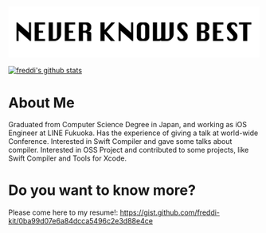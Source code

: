 ![logo](https://github.com/freddi-kit/freddi-kit/raw/master/img/top1.png)


[![freddi's github stats](https://github-readme-stats.vercel.app/api?username=freddi-kit)](https://github.com/anuraghazra/github-readme-stats)


# About Me
Graduated from Computer Science Degree in Japan, and working as iOS Engineer at LINE Fukuoka. Has the experience of giving a talk at world-wide Conference. Interested in Swift Compiler and gave some talks about compiler. Interested in OSS Project and contributed to some projects, like Swift Compiler and Tools for Xcode.


# Do you want to know more?
Please come here to my resume!: https://gist.github.com/freddi-kit/0ba99d07e6a84dcca5496c2e3d88e4ce
